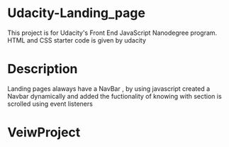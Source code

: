 # Udacity-Landing_page
This project is for Udacity's Front End JavaScript Nanodegree program. HTML and CSS starter code is given by udacity
# Description
Landing pages alaways have a NavBar , by using javascript created a Navbar dynamically
and added the fuctionality of knowing with section is scrolled using event listeners
# VeiwProject
